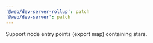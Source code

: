 ```yaml
---
'@web/dev-server-rollup': patch
'@web/dev-server': patch
---
```


Support node entry points (export map) containing stars.
